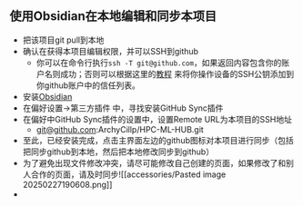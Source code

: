 ## 使用Obsidian在本地编辑和同步本项目

- 把该项目git pull到本地
- 确认在获得本项目编辑权限，并可以SSH到github
	- 你可以在命令行执行`ssh -T git@github.com`，如果返回内容包含你的账户名则成功；否则可以根据这里的[教程](https://docs.github.com/en/authentication/connecting-to-github-with-ssh/adding-a-new-ssh-key-to-your-github-account?platform=windows) 来将你操作设备的SSH公钥添加到你github账户中的信任列表。
- 安装[Obsidian](https://obsidian.md/download)
- 在偏好设置->第三方插件 中，寻找安装GitHub Sync插件
- 在偏好中GitHub Sync插件的设置中，设置Remote URL为本项目的SSH地址
	- git@github.com:ArchyCillp/HPC-ML-HUB.git
- 至此，已经安装完成，点击主界面左边的github图标对本项目进行同步（包括把同步github到本地，然后把本地修改同步到github）
- 为了避免出现文件修改冲突，请尽可能修改自己创建的页面，如果修改了和别人合作的页面，请及时同步![[accessories/Pasted image 20250227190608.png]]
- 